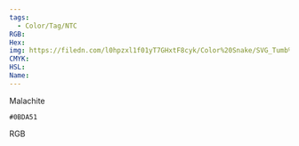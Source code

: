 ```yaml
---
tags:
  - Color/Tag/NTC
RGB:
Hex:
img: https://filedn.com/l0hpzxl1f01yT7GHxtF8cyk/Color%20Snake/SVG_Tumb%20Mass%20No%20Name/0BDA51.svg
CMYK:
HSL:
Name:
---
```

Malachite
```palette
#0BDA51
```
RGB
